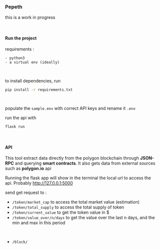 ### Pepeth

this is a work in progress

&nbsp;

#### Run the project

requirements : 

    - python3
    - a virtual env (ideally)

&nbsp;

to install dependencies, run

```bash 
pip install -r requirements.txt
```

&nbsp;


populate the `sample.env` with correct API keys and rename it `.env`

run the api with 
```bash
flask run
```

&nbsp;


#### API 

This tool extract data directly from the polygon blockchain through **JSON-RPC** and querying **smart contracts**.
It also gets data from external sources such as **polygon.io** api


Running the flask app will show in the terminal the local url to access the api. Probably http://127.0.0.1:5000

send get request to :

-  `/token/market_cap` to access the total market value (estimation)
-  `/token/total_supply` to access the total supply of token
-  `/token/current_value` to get the token value in $
-  `/token/value_over/n/days` to get the value over the last n days, and the min and max in this period

&nbsp;

- `/block/`
